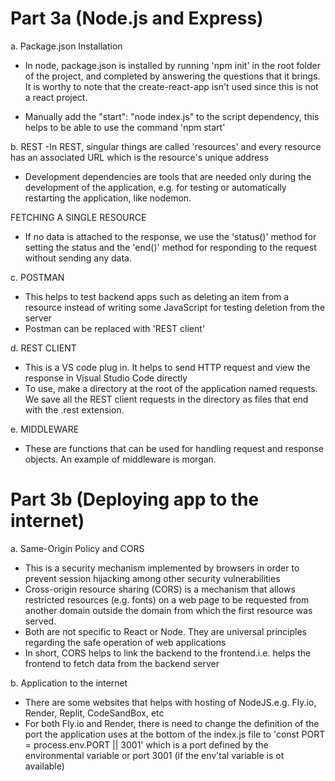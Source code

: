 # Part 3a (Node.js and Express)
a. Package.json Installation
- In node, package.json is installed by running 'npm init' in the root folder of the project, and completed by answering the questions that it brings. It is worthy to note that the create-react-app isn't used since this is not a react project.

- Manually add the  "start": "node index.js" to the script dependency, this helps to be able to use the command 'npm start'

b. REST
-In REST, singular things are called 'resources' and every resource has an associated URL which is the resource's unique address

- Development dependencies are tools that are needed only during the development of the application, e.g. for testing or automatically restarting the application, like nodemon.

FETCHING A SINGLE RESOURCE
- If no data is attached to the response, we use the 'status()' method for setting the status and the 'end()' method for responding to the request without sending any data.

c. POSTMAN
- This helps to test backend apps such as deleting an item from a resource instead of writing some JavaScript for testing deletion from the server
- Postman can be replaced with 'REST client'

d. REST CLIENT
- This is a VS code plug in. It helps to send HTTP request and view the response in Visual Studio Code directly  
- To use, make a directory at the root of the application named requests. We save all the REST client requests in the directory as files that end with the .rest extension.

e. MIDDLEWARE
- These are functions that can be used for handling request and response objects. An example of middleware is morgan.

# Part 3b (Deploying app to the internet)
a. Same-Origin Policy and CORS
- This is a security mechanism implemented by browsers in order to prevent session hijacking among other security vulnerabilities
- Cross-origin resource sharing (CORS) is a mechanism that allows restricted resources (e.g. fonts) on a web page to be requested from another domain outside the domain from which the first resource was served. 
- Both are not specific to React or Node. They are universal principles regarding the safe operation of web applications
- In short, CORS helps to link the backend to the frontend.i.e. helps the frontend to fetch data from the backend server 

b. Application to the internet
- There are some websites that helps with hosting of NodeJS.e.g. Fly.io, Render, Replit, CodeSandBox, etc
- For both Fly.io and Render, there is need to change the definition of the port the application uses at the bottom of the index.js file to 'const PORT = process.env.PORT || 3001' which is a port defined by the environmental variable or port 3001 (if the env'tal variable is ot available)